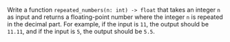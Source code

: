 Write a function `repeated_numbers(n: int) -> float` that takes an integer `n` as input and returns a floating-point number where the integer `n` is repeated in the decimal part. For example, if the input is `11`, the output should be `11.11`, and if the input is `5`, the output should be `5.5`.
